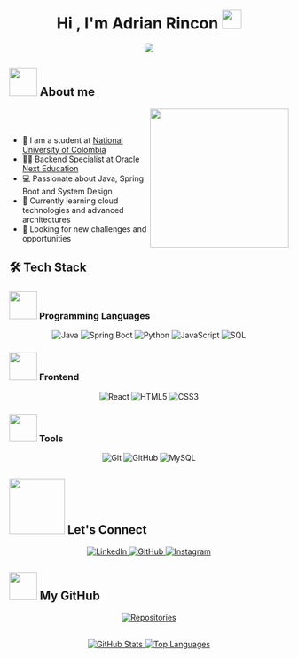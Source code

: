 <h1 align="center">Hi , I'm Adrian Rincon <img src="https://media.giphy.com/media/hvRJCLFzcasrR4ia7z/giphy.gif" width="35"></h1>
<p align="center">
  <a href="https://github.com/DenverCoder1/readme-typing-svg"><img src="https://readme-typing-svg.herokuapp.com?font=Time+New+Roman&color=%23C8BE25&size=25&center=true&vCenter=true&width=600&height=100&lines=Systems+and+Computing+Engineering+Student;Backend+Developer;Java+and+Spring+Boot+Specialist;Always+learning+new+things"></a>
</p>

## <picture><img src = "https://github.com/7oSkaaa/7oSkaaa/blob/main/Images/about_me.gif?raw=true" width = 50px></picture> About me

<picture> <img align="right" src="https://github.com/7oSkaaa/7oSkaaa/blob/main/Images/Right_Side.gif?raw=true" width = 250px></picture>

<br><br>

- :school: I am a student at [National University of Colombia](https://unal.edu.co/)
- :technologist: Backend Specialist at [Oracle Next Education](https://app.aluracursos.com/emprega-one/profile/adriancho60)
- :computer: Passionate about Java, Spring Boot and System Design
- :seedling: Currently learning cloud technologies and advanced architectures
- :rocket: Looking for new challenges and opportunities

## 🛠️ Tech Stack

### <picture> <img src = "https://github.com/7oSkaaa/7oSkaaa/blob/main/Images/Programming_Languages.gif?raw=true" width = 50px> </picture> Programming Languages

<p align="center"> 
  <img alt="Java" src="https://img.shields.io/badge/Java-%23007396.svg?style=for-the-badge&logo=java&logoColor=white">
  <img alt="Spring Boot" src="https://img.shields.io/badge/Spring%20Boot-6DB33F.svg?style=for-the-badge&logo=spring&logoColor=white">
  <img alt="Python" src="https://img.shields.io/badge/Python-%2314354C.svg?style=for-the-badge&logo=python&logoColor=white">
  <img alt="JavaScript" src="https://img.shields.io/badge/JavaScript-%23F7DF1E.svg?style=for-the-badge&logo=javascript&logoColor=black">
  <img alt="SQL" src="https://img.shields.io/badge/SQL-%2300f.svg?style=for-the-badge&logo=mysql&logoColor=white">
</p>

### <picture> <img src = "https://github.com/7oSkaaa/7oSkaaa/blob/main/Images/Front_End.gif?raw=true" width = 50px> </picture> Frontend

<p align="center"> 
  <img alt="React" src="https://img.shields.io/badge/React-%2361DAFB.svg?style=for-the-badge&logo=react&logoColor=black">
  <img alt="HTML5" src="https://img.shields.io/badge/HTML5-%23E34F26.svg?style=for-the-badge&logo=html5&logoColor=white">
  <img alt="CSS3" src="https://img.shields.io/badge/CSS3-%231572B6.svg?style=for-the-badge&logo=css3&logoColor=white">
</p>

### <picture> <img src = "https://github.com/7oSkaaa/7oSkaaa/blob/main/Images/Software_Tools.gif?raw=true" width = 50px> </picture> Tools

<p align="center">
  <img alt="Git" src="https://img.shields.io/badge/Git-%23F05033.svg?style=for-the-badge&logo=git&logoColor=white">
  <img alt="GitHub" src="https://img.shields.io/badge/GitHub-%23181717.svg?style=for-the-badge&logo=github&logoColor=white">
  <img alt="MySQL" src="https://img.shields.io/badge/MySQL-%234479A1.svg?style=for-the-badge&logo=mysql&logoColor=white">
</p>

## <picture> <img src = "https://github.com/7oSkaaa/7oSkaaa/blob/main/Images/Connect-with-me.gif?raw=true" width="100px"> </picture> Let's Connect

<p align="center">
  <a href="https://www.linkedin.com/in/adrian-yebid-rincon/">
    <img alt="LinkedIn" src="https://img.shields.io/badge/LinkedIn-0A66C2.svg?style=for-the-badge&logo=linkedin&logoColor=white">
  </a>
  <a href="https://github.com/adrianyebid">
    <img alt="GitHub" src="https://img.shields.io/badge/GitHub-181717.svg?style=for-the-badge&logo=github&logoColor=white">
  </a>
  <a href="https://www.instagram.com/adrianyev/">
    <img alt="Instagram" src="https://img.shields.io/badge/Instagram-E4405F.svg?style=for-the-badge&logo=instagram&logoColor=white">
  </a>
</p>

## <picture> <img src = "https://github.com/7oSkaaa/7oSkaaa/blob/main/Images/Statistics.gif?raw=true" width = 50px> </picture> My GitHub

<div align="center">
  <a href="https://github.com/adrianyebid?tab=repositories">
    <img alt="Repositories" src="https://img.shields.io/badge/Explore_My_Repositories-4285F4.svg?style=for-the-badge&logo=git&logoColor=white">
  </a>
</div>

<br>

<p align="center">
  <a href="https://github.com/adrianyebid">
    <img src="https://github-readme-stats.vercel.app/api?username=adrianyebid&show_icons=true&theme=tokyonight" alt="GitHub Stats">
  </a>
  <a href="https://github.com/adrianyebid">
    <img src="https://github-readme-stats.vercel.app/api/top-langs/?username=adrianyebid&layout=compact&theme=tokyonight" alt="Top Languages">
  </a>
</p>
